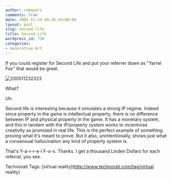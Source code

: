 ```yaml
---
author: robmyers
comments: true
date: 2005-11-24 09:26:43+00:00
layout: post
slug: second-life
title: Second Life
wordpress_id: 730
categories:
- Generative Art
---
```


  
If you could register for Second Life and put your referrer down as "Yarrel Fox" that would be great.  


  
![200511232323](/wp-content/200511232323.jpg)  


  
What?  


  
Uh.  


  
Second life is interesting because it simulates a strong IP regime. Indeed since property in the game is intellectual property, there is no difference between IP and physical property in the game. It has a monetary system, and this in tandem with the IP/property system works to incentivise creativity as promised in real life. This is the perfect example of something proving what it's meant to prove. But it also, unintentionally, shows just what a consensual hallucination any kind of property system is.  


  
That's Y-a-r-r-e-l F-o-x. Thanks. I get a thousand Linden Dollars for each referral, you see.  


  


Technorati Tags: [virtual reality](http://www.technorati.com/tag/virtual reality)

  


